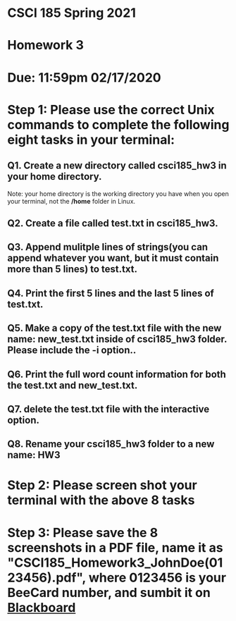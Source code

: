 # CSCI 185 Spring 2021
# Homework 3

# Due: 11:59pm 02/17/2020

# Step 1: Please use the correct Unix commands to complete the following eight tasks in your terminal:

## Q1. Create a new directory called csci185_hw3 in your home directory.

Note: your home directory is the working directory you have when you open your terminal, not the **/home** folder in Linux.

## Q2. Create a file called test.txt in csci185_hw3.

## Q3. Append mulitple lines of strings(you can append whatever you want, but it must contain more than 5 lines) to test.txt.

## Q4. Print the first 5 lines and the last 5 lines of test.txt.

## Q5. Make a copy of the test.txt file with the new name: new_test.txt inside of csci185_hw3 folder. Please include the -i option..

## Q6. Print the full word count information for both the test.txt and new_test.txt.

## Q7. delete the test.txt file with the interactive option.
## Q8. Rename your csci185_hw3 folder to a new name: HW3


# Step 2: Please screen shot your terminal with the above 8 tasks
# Step 3: Please save the 8 screenshots in a PDF file, name it as "CSCI185_Homework3_JohnDoe(0123456).pdf", where 0123456 is your BeeCard number, and sumbit it on [Blackboard](https://blackboard.sau.edu/webapps/login/)
